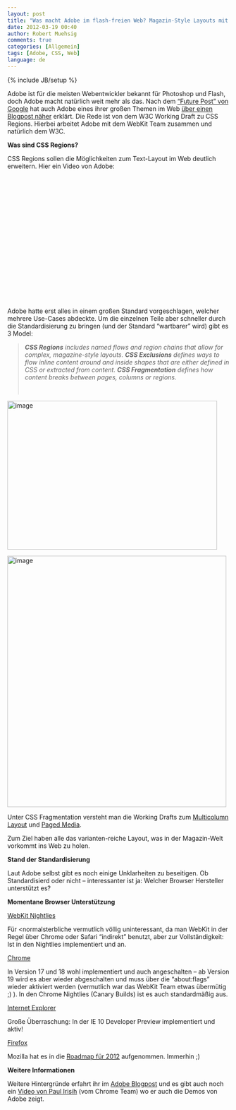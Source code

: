 ```yaml
---
layout: post
title: "Was macht Adobe im flash-freien Web? Magazin-Style Layouts mit CSS Regions!"
date: 2012-03-19 00:40
author: Robert Muehsig
comments: true
categories: [Allgemein]
tags: [Adobe, CSS, Web]
language: de
---
```

{% include JB/setup %}
<p>Adobe ist für die meisten Webentwickler bekannt für Photoshop und Flash, doch Adobe macht natürlich weit mehr als das. Nach dem <a href="{{BASE_PATH}}/2012/03/14/cutting-edge-chrome-web-platform-technologies/">“Future Post” von Google</a> hat auch Adobe eines ihrer großen Themen im Web <a href="http://blogs.adobe.com/webplatform/2012/03/16/css-regions-one-year-in/">über einen Blogpost näher</a> erklärt. Die Rede ist von dem W3C Working Draft zu CSS Regions. Hierbei arbeitet Adobe mit dem WebKit Team zusammen und natürlich dem W3C.</p> <p><strong>Was sind CSS Regions?</strong></p> <p>CSS Regions sollen die Möglichkeiten zum Text-Layout im Web deutlich erweitern. Hier ein Video von Adobe:</p> <div style="padding-bottom: 0px; margin: 0px; padding-left: 0px; padding-right: 0px; display: inline; float: none; padding-top: 0px" id="scid:5737277B-5D6D-4f48-ABFC-DD9C333F4C5D:432f2517-cece-46f5-897b-132e5dbc1160" class="wlWriterEditableSmartContent"><div><object width="448" height="252"><param name="movie" value="http://www.youtube.com/v/SEdC2V9TTYs?hl=en&amp;hd=1"></param><embed src="http://www.youtube.com/v/SEdC2V9TTYs?hl=en&amp;hd=1" type="application/x-shockwave-flash" width="448" height="252"></embed></object></div></div> <p>&nbsp;</p> <p>Adobe hatte erst alles in einem großen Standard vorgeschlagen, welcher mehrere Use-Cases abdeckte. Um die einzelnen Teile aber schneller durch die Standardisierung zu bringen (und der Standard “wartbarer” wird) gibt es 3 Model:</p> <blockquote> <p><em><strong>CSS Regions</strong> includes named flows and region chains that allow for complex, magazine-style layouts. <strong>CSS Exclusions</strong> defines ways to flow inline content around and inside shapes that are either defined in CSS or extracted from content. <strong>CSS Fragmentation</strong> defines how content breaks between pages, columns or regions.</em> </p> <p>&nbsp;</p></blockquote> <p><a href="{{BASE_PATH}}/assets/wp-images-de/image1475.png"><img style="background-image: none; border-bottom: 0px; border-left: 0px; padding-left: 0px; padding-right: 0px; display: inline; border-top: 0px; border-right: 0px; padding-top: 0px" title="image" border="0" alt="image" src="{{BASE_PATH}}/assets/wp-images-de/image_thumb648.png" width="476" height="337"></a></p>  <p><a href="{{BASE_PATH}}/assets/wp-images-de/image1476.png"><img style="background-image: none; border-bottom: 0px; border-left: 0px; padding-left: 0px; padding-right: 0px; display: inline; border-top: 0px; border-right: 0px; padding-top: 0px" title="image" border="0" alt="image" src="{{BASE_PATH}}/assets/wp-images-de/image_thumb649.png" width="497" height="569"></a></p> <p>Unter CSS Fragmentation versteht man die Working Drafts zum <a href="http://www.w3.org/TR/css3-multicol/">Multicolumn Layout</a> und <a href="http://www.w3.org/TR/css3-page/">Paged Media</a>. </p> <p>Zum Ziel haben alle das varianten-reiche Layout, was in der Magazin-Welt vorkommt ins Web zu holen.</p> <p><strong>Stand der Standardisierung</strong></p> <p>Laut Adobe selbst gibt es noch einige Unklarheiten zu beseitigen. Ob Standardisierd oder nicht – interessanter ist ja: Welcher Browser Hersteller unterstützt es?</p> <p><strong>Momentane Browser Unterstützung</strong></p> <p><u>WebKit Nightlies</u></p> <p>Für &lt;normalsterbliche vermutlich völlig uninteressant, da man WebKit in der Regel über Chrome oder Safari “indirekt” benutzt, aber zur Vollständigkeit: Ist in den Nightlies implementiert und an.</p> <p><u>Chrome</u></p> <p>In Version 17 und 18 wohl implementiert und auch angeschalten – ab Version 19 wird es aber wieder abgeschalten und muss über die “about:flags” wieder aktiviert werden (vermutlich war das WebKit Team etwas übermütig ;) ). In den Chrome Nightlies (Canary Builds) ist es auch standardmäßig aus.</p> <p><u>Internet Explorer</u></p> <p>Große Überraschung: In der IE 10 Developer Preview implementiert und aktiv!</p> <p><u>Firefox</u></p> <p>Mozilla hat es in die <a href="https://wiki.mozilla.org/Platform/Roadmap">Roadmap für 2012</a> aufgenommen. Immerhin ;)</p> <p><strong>Weitere Informationen</strong></p> <p>Weitere Hintergründe erfahrt ihr im <a href="http://blogs.adobe.com/webplatform/2012/03/16/css-regions-one-year-in/">Adobe Blogpost</a> und es gibt auch noch ein <a href="http://www.youtube.com/watch?feature=player_detailpage&amp;v=zH5bJSG0DZk#t=6657s">Video von Paul Irisih</a> (vom Chrome Team) wo er auch die Demos von Adobe zeigt.</p>
